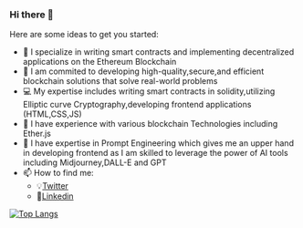 ### Hi there 👋


<!--**VaibhavAher219/VaibhavAher219** is a ✨ _special_ ✨ repository because its `README.md` (this file) appears on your GitHub profile.-->

Here are some ideas to get you started:

- 💼 I specialize in writing smart contracts and implementing decentralized applications on the Ethereum Blockchain
- 🌱 I am commited to developing high-quality,secure,and efficient blockchain solutions that solve real-world problems
- 💻 My expertise includes writing smart contracts in solidity,utilizing Elliptic curve Cryptography,developing frontend applications (HTML,CSS,JS)
- 🔩 I have experience with various blockchain Technologies including Ether.js
- 💬 I have expertise in Prompt Engineering which gives me an upper hand in developing frontend as I am skilled to leverage the power of AI tools including    Midjourney,DALL-E and GPT
- 📫 How to find me:
     - 💡[Twitter](https://twitter.com/vaibhavva219)
     - 📝[Linkedin](https://www.linkedin.com/in/vaibhav-aher-29640814b)

<!-- [![Vaibhav's github stats](https://github-readme-stats.vercel.app/api?username=VaibhavAher219&count_private=true&show_icons=true&theme=radical&hide_rank=false)](https://github.com/VaibhavAher219/github-readme-stats) -->

[![Top Langs](https://github-readme-stats.vercel.app/api/top-langs/?username=VaibhavAher219)](https://github.com/VaibhavAher219/github-readme-stats)
